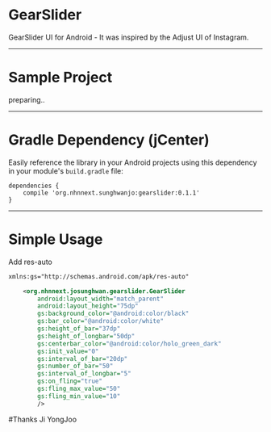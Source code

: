 # GearSlider
GearSlider UI for Android - It was inspired by the Adjust UI of Instagram.

---

# Sample Project
preparing..

---

# Gradle Dependency (jCenter)

Easily reference the library in your Android projects using this dependency in your module's `build.gradle` file:

```Gradle
dependencies {
    compile 'org.nhnnext.sunghwanjo:gearslider:0.1.1'
}
```
---
# Simple Usage

Add res-auto
```xml
xmlns:gs="http://schemas.android.com/apk/res-auto"
```

```xml
    <org.nhnnext.josunghwan.gearslider.GearSlider
        android:layout_width="match_parent"
        android:layout_height="75dp"
        gs:background_color="@android:color/black"
        gs:bar_color="@android:color/white"
        gs:height_of_bar="37dp"
        gs:height_of_longbar="50dp"
        gs:centerbar_color="@android:color/holo_green_dark"
        gs:init_value="0"
        gs:interval_of_bar="20dp"
        gs:number_of_bar="50"
        gs:interval_of_longbar="5"
        gs:on_fling="true"
        gs:fling_max_value="50"
        gs:fling_min_value="10"
        />
```

#Thanks
Ji YongJoo
